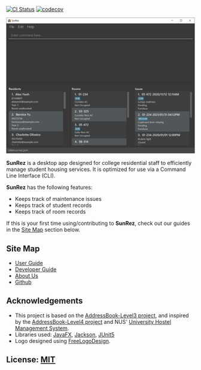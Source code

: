 [![CI Status](https://github.com/AY2021S2-CS2103-T14-1/tp/workflows/Java%20CI/badge.svg)](https://github.com/AY2021S2-CS2103-T14-1/tp/actions)
[![codecov](https://codecov.io/gh/AY2021S2-CS2103-T14-1/tp/branch/master/graph/badge.svg)](https://codecov.io/gh/AY2021S2-CS2103-T14-1/tp)

![Ui](docs/images/Ui.png)

**SunRez** is a desktop app designed for college residential staff to efficiently manage student housing services. It is optimized for use via a Command Line Interface (CLI).

**SunRez** has the following features:
* Keeps track of maintenance issues
* Keeps track of student records
* Keeps track of room records

If this is your first time using/contributing to **SunRez**, check out our guides in the [Site Map](#site-map) section below.

## Site Map

* [User Guide](https://ay2021s2-cs2103-t14-1.github.io/tp/UserGuide.html)
* [Developer Guide](https://ay2021s2-cs2103-t14-1.github.io/tp/DeveloperGuide.html)
* [About Us](https://ay2021s2-cs2103-t14-1.github.io/tp/AboutUs.html)
* [Github](https://github.com/AY2021S2-CS2103-T14-1/tp)

## Acknowledgements

* This project is based on the [AddressBook-Level3 project](https://se-education.org/addressbook-level3/), 
  and inspired by the [AddressBook-Level4 project](https://se-education.org/addressbook-level4/) and NUS' [University Hostel Management System](https://uhms.nus.edu.sg/).
* Libraries used: [JavaFX](https://openjfx.io/), [Jackson](https://github.com/FasterXML/jackson), [JUnit5](https://github.com/junit-team/junit5)
* Logo designed using [FreeLogoDesign](https://www.freelogodesign.org/).

## License: [MIT](LICENSE)
